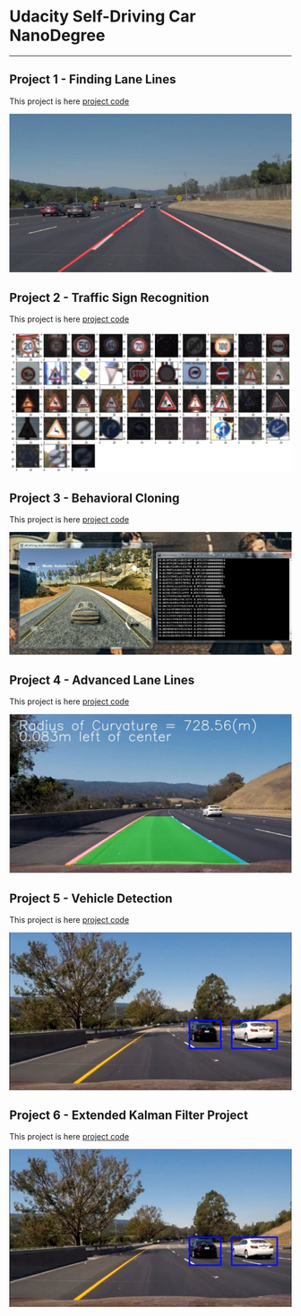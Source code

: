 # Udacity Self-Driving Car NanoDegree
[//]: # (Image References)

[image1]: ./CarND-LaneLines-P1/test_images_output/solidWhiteCurve.jpg "Result"
[image2]: ./CarND-Traffic-Sign-Classifier-Project/SignImageRandomPick.png "Result"
[image3]: ./CarND-Advanced-Lane-Lines/project4_screenshot.png "Result"
[image4]: ./CarND-Vehicle-Detection/car_detection_screenshot.png "Result"


---

## Project 1 - Finding Lane Lines
This project is here [project code](https://github.com/nonlining/CarND/tree/master/CarND-LaneLines-P1)

![alt text][image1]

## Project 2 - Traffic Sign Recognition
This project is here [project code](https://github.com/nonlining/CarND/tree/master/CarND-Traffic-Sign-Classifier-Project)

![alt text][image2]

## Project 3 - Behavioral Cloning
This project is here [project code](https://github.com/nonlining/CarND/tree/master/CarND-Behavioral-Cloning-P3)

[![video](https://github.com/nonlining/CarND/blob/master/CarND-Behavioral-Cloning-P3/examples/video.png)](https://youtu.be/a0xhi33O70U)

## Project 4 - Advanced Lane Lines
This project is here [project code](https://github.com/nonlining/CarND/tree/master/CarND-Advanced-Lane-Lines)

![alt text][image3]

## Project 5 - Vehicle Detection
This project is here [project code](https://github.com/nonlining/CarND/tree/master/CarND-Vehicle-Detection)

![alt text][image4]

## Project 6 - Extended Kalman Filter Project
This project is here [project code](https://github.com/nonlining/CarND/tree/master/CarND-Extended-Kalman-Filter-Project)

![alt text][image4]
